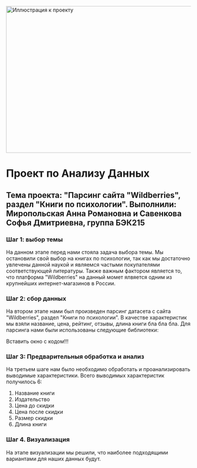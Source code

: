 <image src="https://github.com/sssssofia/Project_Wildberries/blob/main/WB.jpg" alt="Иллюстрация к проекту" width="900" height="400">

# **Проект по Анализу Данных**
## Тема проекта: "Парсинг сайта "Wildberries", раздел "Книги по психологии".  Выполнили: Миропольская Анна Романовна и Савенкова Софья Дмитриевна, группа БЭК215

### Шаг 1: выбор темы
На данном этапе перед нами стояла задача выбора темы. Мы остановили свой выбор на книгах по психологии, так как мы достаточно увлечены данной наукой и являемся частыми покупателями соответствующей литературы. Также важным фактором является то, что платформа "Wildberries" на данный момет ялвяется одним из крупнейших интернет-магазинов в России.

### Шаг 2: сбор данных
На втором этапе нами был произведен парсинг датасета с сайта "Wildberries", раздел "Книги по психологии". В качестве характеристик мы взяли название, цена, рейтинг, отзывы, длина книги бла бла бла.
Для парсинга нами были использованы следующие библиотеки: 

Вставить окно с кодом!!!


### Шаг 3: Предварительныя обработка и анализ 
На третьем шаге нам было необходимо обработать и проанализировать выводимые характеристики.
Всего выводимых характеристик получилось 6:
1) Название книги
2) Издательство
3) Цена до скидки
4) Цена после скидки
5) Размер скидки
6) Длина книги

### Шаг 4. Визуализация
На этапе визуализации мы решили, что наиболее подходящими вариантами для наших данных будут.



